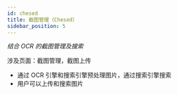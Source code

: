 ```yaml
---
id: chesed
title: 截图管理（Chesed）
sidebar_position: 5
---
```


*结合 OCR 的截图管理及搜索*

涉及页面：截图管理，截图上传

- 通过 OCR 引擎和搜索引擎预处理图片，通过搜索引擎搜索
- 用户可以上传和搜索图片
